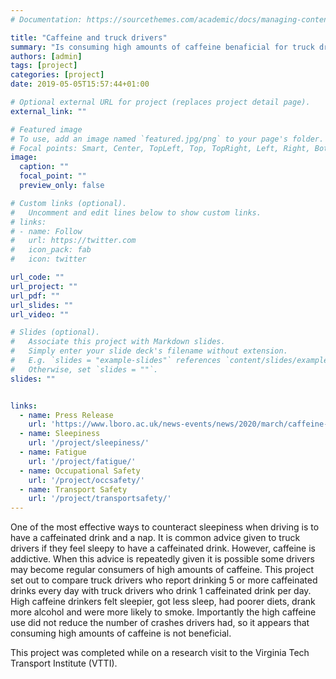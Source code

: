 ```yaml
---
# Documentation: https://sourcethemes.com/academic/docs/managing-content/

title: "Caffeine and truck drivers"
summary: "Is consuming high amounts of caffeine benaficial for truck drivers?"
authors: [admin]
tags: [project]
categories: [project]
date: 2019-05-05T15:57:44+01:00

# Optional external URL for project (replaces project detail page).
external_link: ""

# Featured image
# To use, add an image named `featured.jpg/png` to your page's folder.
# Focal points: Smart, Center, TopLeft, Top, TopRight, Left, Right, BottomLeft, Bottom, BottomRight.
image:
  caption: ""
  focal_point: ""
  preview_only: false

# Custom links (optional).
#   Uncomment and edit lines below to show custom links.
# links:
# - name: Follow
#   url: https://twitter.com
#   icon_pack: fab
#   icon: twitter

url_code: ""
url_project: ""
url_pdf: ""
url_slides: ""
url_video: ""

# Slides (optional).
#   Associate this project with Markdown slides.
#   Simply enter your slide deck's filename without extension.
#   E.g. `slides = "example-slides"` references `content/slides/example-slides.md`.
#   Otherwise, set `slides = ""`.
slides: ""


links:
  - name: Press Release 
    url: 'https://www.lboro.ac.uk/news-events/news/2020/march/caffeine-not-answer-for-tired-lorry-drivers/'
  - name: Sleepiness
    url: '/project/sleepiness/'
  - name: Fatigue
    url: '/project/fatigue/'
  - name: Occupational Safety
    url: '/project/occsafety/'
  - name: Transport Safety
    url: '/project/transportsafety/'     
---
```

One of the most effective ways to counteract sleepiness when driving is to have a caffeinated drink and a nap. It is common advice given to truck drivers if they feel sleepy to have a caffeinated drink. However, caffeine is addictive. When this advice is repeatedly given it is possible some drivers may become regular consumers of high amounts of caffeine. This project set out to compare truck drivers who report drinking 5 or more caffeinated drinks every day with truck drivers who drink 1 caffeinated drink per day. High caffeine drinkers felt sleepier, got less sleep, had poorer diets, drank more alcohol and were more likely to smoke. Importantly the high caffeine use did not reduce the number of crashes drivers had, so it appears that consuming high amounts of caffeine is not beneficial. 

This project was completed while on a research visit to the Virginia Tech Transport Institute (VTTI).
